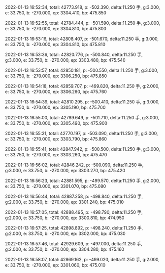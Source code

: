2022-01-13 16:52:34, total: 42773.918, p: -502.390, delta:11.250 手, g:3.000, e: 33.750, b: -270.000, ep: 3304.410, bp: 475.850

2022-01-13 16:52:55, total: 42784.444, p: -501.590, delta:11.250 手, g:3.000, e: 33.750, b: -270.000, ep: 3304.810, bp: 475.800

2022-01-13 16:53:16, total: 42808.407, p: -501.670, delta:11.250 手, g:3.000, e: 33.750, b: -270.000, ep: 3304.810, bp: 475.810

2022-01-13 16:53:36, total: 42820.776, p: -500.840, delta:11.250 手, g:3.000, e: 33.750, b: -270.000, ep: 3303.480, bp: 475.540

2022-01-13 16:53:57, total: 42850.181, p: -500.550, delta:11.250 手, g:3.000, e: 33.750, b: -270.000, ep: 3306.250, bp: 475.850

2022-01-13 16:54:18, total: 42859.707, p: -499.820, delta:11.250 手, g:2.000, e: 33.750, b: -270.000, ep: 3306.260, bp: 475.760

2022-01-13 16:54:39, total: 42810.295, p: -500.410, delta:11.250 手, g:3.000, e: 33.750, b: -270.000, ep: 3305.190, bp: 475.700

2022-01-13 16:55:00, total: 42789.649, p: -501.710, delta:11.250 手, g:3.000, e: 33.750, b: -270.000, ep: 3305.490, bp: 475.900

2022-01-13 16:55:21, total: 42770.197, p: -503.090, delta:11.250 手, g:3.000, e: 33.750, b: -270.000, ep: 3303.790, bp: 475.860

2022-01-13 16:55:41, total: 42847.942, p: -500.500, delta:11.250 手, g:3.000, e: 33.750, b: -270.000, ep: 3303.260, bp: 475.470

2022-01-13 16:56:02, total: 42846.242, p: -500.090, delta:11.250 手, g:3.000, e: 33.750, b: -270.000, ep: 3303.270, bp: 475.420

2022-01-13 16:56:23, total: 42881.595, p: -499.570, delta:11.250 手, g:2.000, e: 33.750, b: -270.000, ep: 3301.070, bp: 475.080

2022-01-13 16:56:44, total: 42887.258, p: -498.840, delta:11.250 手, g:2.000, e: 33.750, b: -270.000, ep: 3301.240, bp: 475.010

2022-01-13 16:57:05, total: 42888.495, p: -498.790, delta:11.250 手, g:2.000, e: 33.750, b: -270.000, ep: 3300.810, bp: 474.950

2022-01-13 16:57:25, total: 42898.892, p: -498.240, delta:11.250 手, g:2.000, e: 33.750, b: -270.000, ep: 3302.000, bp: 475.030

2022-01-13 16:57:46, total: 42929.609, p: -497.000, delta:11.250 手, g:2.000, e: 33.750, b: -270.000, ep: 3304.280, bp: 475.160

2022-01-13 16:58:07, total: 42869.162, p: -499.020, delta:11.250 手, g:2.000, e: 33.750, b: -270.000, ep: 3301.060, bp: 475.010